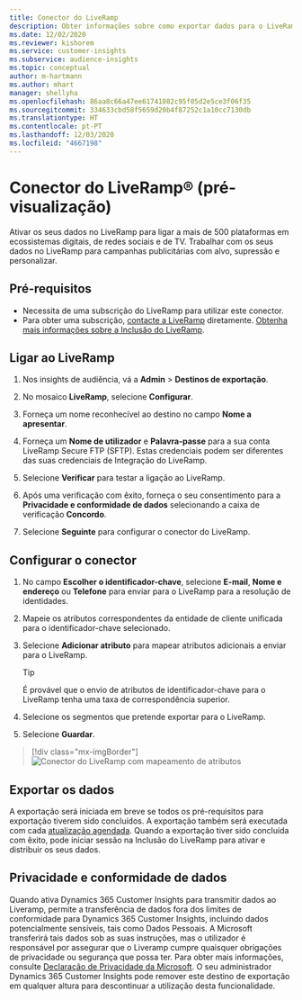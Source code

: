 ```yaml
---
title: Conector do LiveRamp
description: Obter informações sobre como exportar dados para o LiveRamp.
ms.date: 12/02/2020
ms.reviewer: kishorem
ms.service: customer-insights
ms.subservice: audience-insights
ms.topic: conceptual
author: m-hartmann
ms.author: mhart
manager: shellyha
ms.openlocfilehash: 86aa8c66a47ee61741082c95f05d2e5ce3f06f35
ms.sourcegitcommit: 334633cbd58f5659d20b4f87252c1a10cc7130db
ms.translationtype: HT
ms.contentlocale: pt-PT
ms.lasthandoff: 12/03/2020
ms.locfileid: "4667198"
---
```

# <a name="liverampreg-connector-preview"></a>Conector do LiveRamp&reg; (pré-visualização)

Ativar os seus dados no LiveRamp para ligar a mais de 500 plataformas em ecossistemas digitais, de redes sociais e de TV. Trabalhar com os seus dados no LiveRamp para campanhas publicitárias com alvo, supressão e personalizar.

## <a name="prerequisites"></a>Pré-requisitos

- Necessita de uma subscrição do LiveRamp para utilizar este conector.
- Para obter uma subscrição, [contacte a LiveRamp](https://liveramp.com/contact/) diretamente. [Obtenha mais informações sobre a Inclusão do LiveRamp](https://liveramp.com/our-platform/data-onboarding/).

## <a name="connect-to-liveramp"></a>Ligar ao LiveRamp

1. Nos insights de audiência, vá a **Admin** > **Destinos de exportação**.

1. No mosaico **LiveRamp**, selecione **Configurar**.

1. Forneça um nome reconhecível ao destino no campo **Nome a apresentar**.

1. Forneça um **Nome de utilizador** e **Palavra-passe** para a sua conta LiveRamp Secure FTP (SFTP).
Estas credenciais podem ser diferentes das suas credenciais de Integração do LiveRamp.

1. Selecione **Verificar** para testar a ligação ao LiveRamp.

1. Após uma verificação com êxito, forneça o seu consentimento para a **Privacidade e conformidade de dados** selecionando a caixa de verificação **Concordo**.

1. Selecione **Seguinte** para configurar o conector do LiveRamp.

## <a name="configure-the-connector"></a>Configurar o conector

1. No campo **Escolher o identificador-chave**, selecione **E-mail**, **Nome e endereço** ou **Telefone** para enviar para o LiveRamp para a resolução de identidades.

1. Mapeie os atributos correspondentes da entidade de cliente unificada para o identificador-chave selecionado.

1. Selecione **Adicionar atributo** para mapear atributos adicionais a enviar para o LiveRamp.

   > [!TIP]
   > É provável que o envio de atributos de identificador-chave para o LiveRamp tenha uma taxa de correspondência superior.

1. Selecione os segmentos que pretende exportar para o LiveRamp.

1. Selecione **Guardar**.

> [!div class="mx-imgBorder"]
> ![Conector do LiveRamp com mapeamento de atributos](media/export-liveramp-segments.png "Conector do LiveRamp com mapeamento de atributos")

## <a name="export-the-data"></a>Exportar os dados

A exportação será iniciada em breve se todos os pré-requisitos para exportação tiverem sido concluídos. A exportação também será executada com cada [atualização agendada](system.md#schedule-tab).
Quando a exportação tiver sido concluída com êxito, pode iniciar sessão na Inclusão do LiveRamp para ativar e distribuir os seus dados.

## <a name="data-privacy-and-compliance"></a>Privacidade e conformidade de dados

Quando ativa Dynamics 365 Customer Insights para transmitir dados ao Liveramp, permite a transferência de dados fora dos limites de conformidade para Dynamics 365 Customer Insights, incluindo dados potencialmente sensíveis, tais como Dados Pessoais. A Microsoft transferirá tais dados sob as suas instruções, mas o utilizador é responsável por assegurar que o Liveramp cumpre quaisquer obrigações de privacidade ou segurança que possa ter. Para obter mais informações, consulte [Declaração de Privacidade da Microsoft](https://go.microsoft.com/fwlink/?linkid=396732).
O seu administrador Dynamics 365 Customer Insights pode remover este destino de exportação em qualquer altura para descontinuar a utilização desta funcionalidade.
